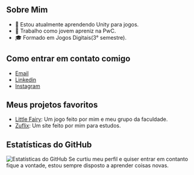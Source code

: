 ## Sobre Mim
- 🌱 Estou atualmente aprendendo Unity para jogos.
- 💼 Trabalho como jovem apreniz na PwC.
- 🎓 Formado em Jogos Digitais(3° semestre).
## Como entrar em contato comigo
- [Email](kaiquezuba7@gmail.com)
- [Linkedin](https://www.linkedin.com/in/kaique-zuba-b17931191/)
- [Instagram](https://www.instagram.com/kaique_zuba/)
## Meus projetos favoritos
- [Little Fairy](https://3g2g-studio.itch.io/little-fairy): Um jogo feito por mim e meu grupo da faculdade.
- [Zuflix](https://github.com/zuba-px/Zuflix): Um site feito por mim para estudos.
## Estatísticas do GitHub
![Estatísticas do GitHub](https://github-readme-stats.vercel.app/api?username=seuusername&show_icons=true&theme=radical)
Se curtiu meu perfil e quiser entrar em contanto fique a vontade, estou sempre disposto a aprender coisas novas.













                                                                                                                    




